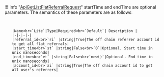 !!! info "[ApiGetListFlatReferralRequest](schemas/api_get_list_flat_referral_request.md)"
    startTime and endTime are optional parameters. The semantics of these parameters are as follows:<ul><br>

    |Name<br>`Lite`|Type|Required<br>`Default`| Description |
    |-|-|-|-|
    |referral_id<br>`ri` |string|True|The off chain referrer account id to get all flat referrals|
    |start_time<br>`st` |string|False<br>`0`|Optional. Start time in unix nanoseconds|
    |end_time<br>`et` |string|False<br>`now()`|Optional. End time in unix nanoseconds|
    |account_id<br>`ai` |string|True|The off chain account id to get all user's referrers|
